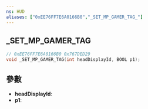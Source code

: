 ```yaml
---
ns: HUD
aliases: ["0xEE76FF7E6A0166B0","_SET_MP_GAMER_TAG_"]
---
```

## _SET_MP_GAMER_TAG

```c
// 0xEE76FF7E6A0166B0 0x767DED29
void _SET_MP_GAMER_TAG(int headDisplayId, BOOL p1);
```


## 參數
* **headDisplayId**: 
* **p1**: 

